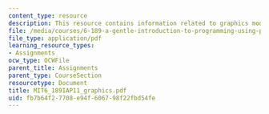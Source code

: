 ```yaml
---
content_type: resource
description: This resource contains information related to graphics module reference.
file: /media/courses/6-189-a-gentle-introduction-to-programming-using-python-january-iap-2011/fb7b64f27708e94f606798f22fbd54fe_MIT6_189IAP11_graphics.pdf
file_type: application/pdf
learning_resource_types:
- Assignments
ocw_type: OCWFile
parent_title: Assignments
parent_type: CourseSection
resourcetype: Document
title: MIT6_189IAP11_graphics.pdf
uid: fb7b64f2-7708-e94f-6067-98f22fbd54fe
---
```

